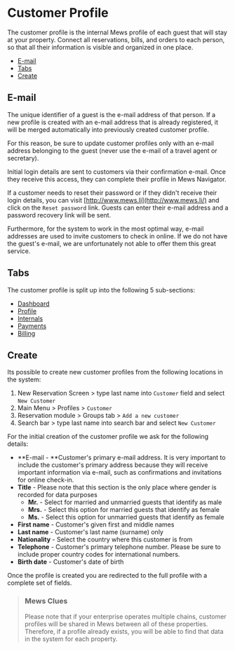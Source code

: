 # Customer Profile

The customer profile is the internal Mews profile of each guest that will stay at your property. Connect all reservations, bills, and orders to each person, so that all their information is visible and organized in one place.

* [E-mail](./#e-mail)
* [Tabs](./#tabs)
* [Create](./#create)

## E-mail

The unique identifier of a guest is the e-mail address of that person. If a new profile is created with an e-mail address that is already registered, it will be merged automatically into previously created customer profile.

For this reason, be sure to update customer profiles only with an e-mail address belonging to the guest \(never use the e-mail of a travel agent or secretary\).

Initial login details are sent to customers via their confirmation e-mail. Once they receive this access, they can complete their profile in Mews Navigator.

If a customer needs to reset their password or if they didn't receive their login details, you can visit [http://www.mews.li](http://www.mews.li/) and click on the `Reset password` link. Guests can enter their e-mail address and a password recovery link will be sent.

Furthermore, for the system to work in the most optimal way, e-mail addresses are used to invite customers to check in online. If we do not have the guest's e-mail, we are unfortunately not able to offer them this great service.

## Tabs

The customer profile is split up into the following 5 sub-sections:

* [Dashboard](dashboard.md)
* [Profile](profile.md)
* [Internals](internals.md)
* [Payments](payments/)
* [Billing](billing/)

## Create

Its possible to create new customer profiles from the following locations in the system:

1. New Reservation Screen &gt; type last name into `Customer` field and select `New Customer` 
2. Main Menu &gt; Profiles &gt; `Customer`
3. Reservation module &gt; Groups tab &gt; `Add a new customer`
4. Search bar &gt; type last name into search bar and select `New Customer` 

For the initial creation of the customer profile we ask for the following details:

* **E-mail - **Customer's primary e-mail address. It is very important to include the customer's primary address because they will receive important information via e-mail, such as confirmations and invitations for online check-in.
* **Title** - Please note that this section is the only place where gender is recorded for data purposes
  * **Mr.** - Select for married and unmarried guests that identify as male
  * **Mrs.** - Select this option for married guests that identify as female
  * **Ms.** - Select this option for unmarried guests that identify as female
* **First name** - Customer's given first and middle names
* **Last name** - Customer's last name \(surname\) only
* **Nationality** - Select the country where this customer is from
* **Telephone** - Customer's primary telephone number. Please be sure to include proper country codes for international numbers.
* **Birth date** - Customer's date of birth

Once the profile is created you are redirected to the full profile with a complete set of fields.

> ### Mews Clues
>
> Please note that if your enterprise operates multiple chains, customer profiles will be shared in Mews between all of these properties. Therefore, if a profile already exists, you will be able to find that data in the system for each property.

